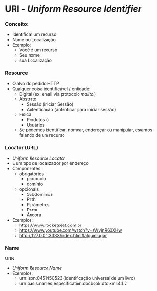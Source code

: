 # URI - *Uniform Resource Identifier*

### **Conceito**: 
- Identificar um recurso
- Nome ou Localização
- Exemplo:
  - Você é um recurso
  - Seu nome
  - sua Localização
  
### **Resource**
- O alvo do pedido HTTP
- Qualquer coisa identificável / entidade:
  - Digital (ex: email via protocolo *mailto:*)
  - Abstrato
    - Sessão (iniciar Sessão)
    - Autenticação (antenticar para iniciar sessão)
  - Física
    - Produtos ()
    - Usuários
  - Se podemos identificar, nomear, endereçar ou manipular, estamos falando de um recurso

### **Locator (URL)**
- *Uniform Resource Locator*
- É um tipo de localizador por endereço
- Componentes
  - obrigatórios
    - protocolo
    - domínio
  - opcionais
    - Subdomínios
    - Path
    - Parâmetros
    - Porta
    - Âncora
- Exemplos:
  - https://www.rocketseat.com.br
  - https://www.youtube.com/watch?v=sWvjnR60XHw
  - http://127.0.0.1:3333/index.html#algumlugar


### **Name**
URN
- *Uniform Resource Name*
- Exemplos:
  - urn:isbn:0451450523 (identificação universal de um livro)
  - urn:oasis:names:especification:docbook:dtd:xml:4.1.2

